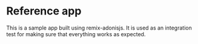 # Reference app

This is a sample app built using remix-adonisjs.
It is used as an integration test for making sure that everything works as expected.